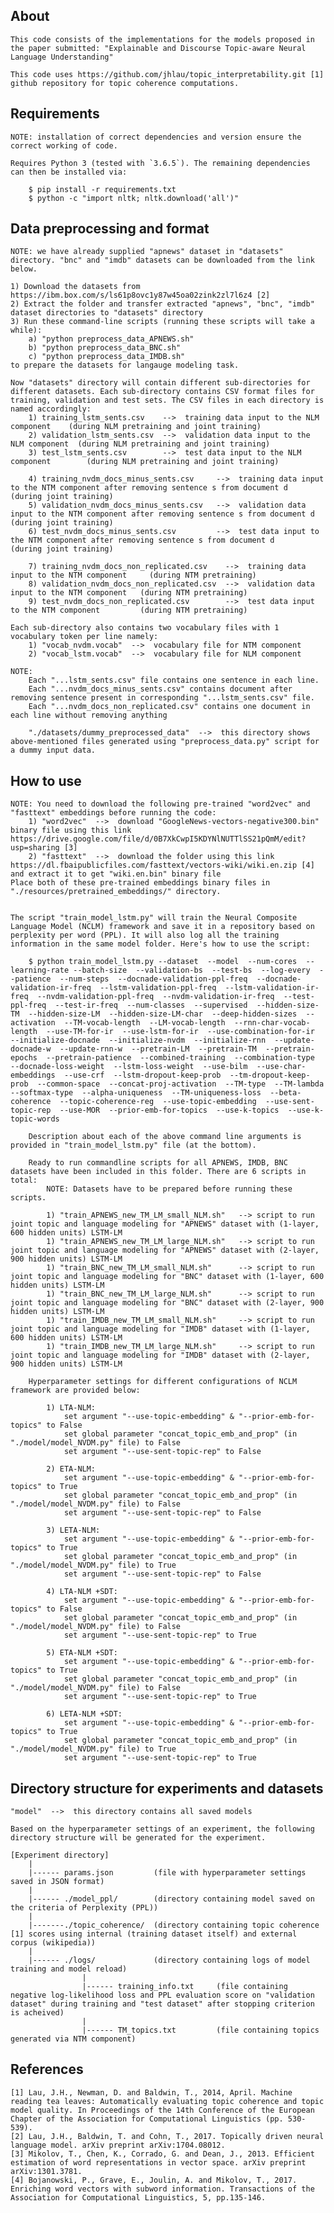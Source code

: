 ## About

	This code consists of the implementations for the models proposed in the paper submitted: "Explainable and Discourse Topic-aware Neural Language Understanding"
	
	This code uses https://github.com/jhlau/topic_interpretability.git [1] github repository for topic coherence computations.


## Requirements

	NOTE: installation of correct dependencies and version ensure the correct working of code.

	Requires Python 3 (tested with `3.6.5`). The remaining dependencies can then be installed via:

        $ pip install -r requirements.txt
        $ python -c "import nltk; nltk.download('all')"


## Data preprocessing and format

	NOTE: we have already supplied "apnews" dataset in "datasets" directory. "bnc" and "imdb" datasets can be downloaded from the link below.

	1) Download the datasets from https://ibm.box.com/s/ls61p8ovc1y87w45oa02zink2zl7l6z4 [2]
	2) Extract the folder and transfer extracted "apnews", "bnc", "imdb" dataset directories to "datasets" directory
	3) Run these command-line scripts (running these scripts will take a while):
		a) "python preprocess_data_APNEWS.sh" 
		b) "python preprocess_data_BNC.sh" 
		c) "python preprocess_data_IMDB.sh"
	to prepare the datasets for langauge modeling task.

	Now "datasets" directory will contain different sub-directories for different datasets. Each sub-directory contains CSV format files for training, validation and test sets. The CSV files in each directory is named accordingly: 
		1) training_lstm_sents.csv    -->  training data input to the NLM component    (during NLM pretraining and joint training)
		2) validation_lstm_sents.csv  -->  validation data input to the NLM component  (during NLM pretraining and joint training)
		3) test_lstm_sents.csv        -->  test data input to the NLM component        (during NLM pretraining and joint training)
		
		4) training_nvdm_docs_minus_sents.csv     -->  training data input to the NTM component after removing sentence s from document d     (during joint training)
		5) validation_nvdm_docs_minus_sents.csv   -->  validation data input to the NTM component after removing sentence s from document d   (during joint training)
		6) test_nvdm_docs_minus_sents.csv         -->  test data input to the NTM component after removing sentence s from document d         (during joint training)
		
		7) training_nvdm_docs_non_replicated.csv    -->  training data input to the NTM component     (during NTM pretraining)
		8) validation_nvdm_docs_non_replicated.csv  -->  validation data input to the NTM component   (during NTM pretraining)
		9) test_nvdm_docs_non_replicated.csv        -->  test data input to the NTM component         (during NTM pretraining)

	Each sub-directory also contains two vocabulary files with 1 vocabulary token per line namely: 
		1) "vocab_nvdm.vocab"  -->  vocabulary file for NTM component
		2) "vocab_lstm.vocab"  -->  vocabulary file for NLM component

	NOTE:
		Each "...lstm_sents.csv" file contains one sentence in each line.
		Each "...nvdm_docs_minus_sents.csv" contains document after removing sentence present in corresponding "...lstm_sents.csv" file.
		Each "...nvdm_docs_non_replicated.csv" contains one document in each line without removing anything

		"./datasets/dummy_preprocessed_data"  -->  this directory shows above-mentioned files generated using "preprocess_data.py" script for a dummy input data. 

## How to use
	
	NOTE: You need to download the following pre-trained "word2vec" and "fasttext" embeddings before running the code:
		1) "word2vec"  -->  download "GoogleNews-vectors-negative300.bin" binary file using this link https://drive.google.com/file/d/0B7XkCwpI5KDYNlNUTTlSS21pQmM/edit?usp=sharing [3]
		2) "fasttext"  -->  download the folder using this link https://dl.fbaipublicfiles.com/fasttext/vectors-wiki/wiki.en.zip [4] and extract it to get "wiki.en.bin" binary file
	Place both of these pre-trained embeddings binary files in "./resources/pretrained_embeddings/" directory.
		

	The script "train_model_lstm.py" will train the Neural Composite Language Model (NCLM) framework and save it in a repository based on perplexity per word (PPL). It will also log all the training information in the same model folder. Here's how to use the script:
		
		$ python train_model_lstm.py --dataset  --model  --num-cores  --learning-rate --batch-size  --validation-bs  --test-bs  --log-every  --patience  --num-steps  --docnade-validation-ppl-freq  --docnade-validation-ir-freq  --lstm-validation-ppl-freq  --lstm-validation-ir-freq  --nvdm-validation-ppl-freq  --nvdm-validation-ir-freq  --test-ppl-freq  --test-ir-freq  --num-classes  --supervised  --hidden-size-TM  --hidden-size-LM  --hidden-size-LM-char  --deep-hidden-sizes  --activation  --TM-vocab-length  --LM-vocab-length  --rnn-char-vocab-length  --use-TM-for-ir  --use-lstm-for-ir  --use-combination-for-ir  --initialize-docnade  --initialize-nvdm  --initialize-rnn  --update-docnade-w  --update-rnn-w  --pretrain-LM  --pretrain-TM  --pretrain-epochs  --pretrain-patience  --combined-training  --combination-type  --docnade-loss-weight  --lstm-loss-weight  --use-bilm  --use-char-embeddings  --use-crf  --lstm-dropout-keep-prob  --tm-dropout-keep-prob  --common-space  --concat-proj-activation  --TM-type  --TM-lambda  --softmax-type  --alpha-uniqueness  --TM-uniqueness-loss  --beta-coherence  --topic-coherence-reg  --use-topic-embedding  --use-sent-topic-rep  --use-MOR  --prior-emb-for-topics  --use-k-topics  --use-k-topic-words  
		
		Description about each of the above command line arguments is provided in "train_model_lstm.py" file (at the bottom).
		
		Ready to run commandline scripts for all APNEWS, IMDB, BNC datasets have been included in this folder. There are 6 scripts in total:
			NOTE: Datasets have to be prepared before running these scripts.
		
			1) "train_APNEWS_new_TM_LM_small_NLM.sh"   --> script to run joint topic and language modeling for "APNEWS" dataset with (1-layer, 600 hidden units) LSTM-LM
			1) "train_APNEWS_new_TM_LM_large_NLM.sh"   --> script to run joint topic and language modeling for "APNEWS" dataset with (2-layer, 900 hidden units) LSTM-LM
			1) "train_BNC_new_TM_LM_small_NLM.sh"      --> script to run joint topic and language modeling for "BNC" dataset with (1-layer, 600 hidden units) LSTM-LM
			1) "train_BNC_new_TM_LM_large_NLM.sh"      --> script to run joint topic and language modeling for "BNC" dataset with (2-layer, 900 hidden units) LSTM-LM
			1) "train_IMDB_new_TM_LM_small_NLM.sh"     --> script to run joint topic and language modeling for "IMDB" dataset with (1-layer, 600 hidden units) LSTM-LM
			1) "train_IMDB_new_TM_LM_large_NLM.sh"     --> script to run joint topic and language modeling for "IMDB" dataset with (2-layer, 900 hidden units) LSTM-LM
		
		Hyperparameter settings for different configurations of NCLM framework are provided below:

			1) LTA-NLM:
				set argument "--use-topic-embedding" & "--prior-emb-for-topics" to False
				set global parameter "concat_topic_emb_and_prop" (in "./model/model_NVDM.py" file) to False
				set argument "--use-sent-topic-rep" to False
				
			2) ETA-NLM: 
				set argument "--use-topic-embedding" & "--prior-emb-for-topics" to True
				set global parameter "concat_topic_emb_and_prop" (in "./model/model_NVDM.py" file) to False
				set argument "--use-sent-topic-rep" to False
				
			3) LETA-NLM:
				set argument "--use-topic-embedding" & "--prior-emb-for-topics" to True
				set global parameter "concat_topic_emb_and_prop" (in "./model/model_NVDM.py" file) to True
				set argument "--use-sent-topic-rep" to False
				
			4) LTA-NLM +SDT:
				set argument "--use-topic-embedding" & "--prior-emb-for-topics" to False
				set global parameter "concat_topic_emb_and_prop" (in "./model/model_NVDM.py" file) to False
				set argument "--use-sent-topic-rep" to True
				
			5) ETA-NLM +SDT:
				set argument "--use-topic-embedding" & "--prior-emb-for-topics" to True
				set global parameter "concat_topic_emb_and_prop" (in "./model/model_NVDM.py" file) to False
				set argument "--use-sent-topic-rep" to True
				
			6) LETA-NLM +SDT:
				set argument "--use-topic-embedding" & "--prior-emb-for-topics" to True
				set global parameter "concat_topic_emb_and_prop" (in "./model/model_NVDM.py" file) to True
				set argument "--use-sent-topic-rep" to True


## Directory structure for experiments and datasets
	
	"model"  -->  this directory contains all saved models
	
	Based on the hyperparameter settings of an experiment, the following directory structure will be generated for the experiment.

	[Experiment directory]
		|
		|------ params.json         (file with hyperparameter settings saved in JSON format)
		|
		|------ ./model_ppl/        (directory containing model saved on the criteria of Perplexity (PPL))
		|
		|-------./topic_coherence/  (directory containing topic coherence [1] scores using internal (training dataset itself) and external corpus (wikipedia))
		|
		|------ ./logs/             (directory containing logs of model training and model reload)
					|
					|------ training_info.txt     (file containing negative log-likelihood loss and PPL evaluation score on "validation dataset" during training and "test dataset" after stopping criterion is acheived)
					|
					|------ TM_topics.txt         (file containing topics generated via NTM component)


## References

	[1] Lau, J.H., Newman, D. and Baldwin, T., 2014, April. Machine reading tea leaves: Automatically evaluating topic coherence and topic model quality. In Proceedings of the 14th Conference of the European Chapter of the Association for Computational Linguistics (pp. 530-539).
	[2] Lau, J.H., Baldwin, T. and Cohn, T., 2017. Topically driven neural language model. arXiv preprint arXiv:1704.08012.
	[3] Mikolov, T., Chen, K., Corrado, G. and Dean, J., 2013. Efficient estimation of word representations in vector space. arXiv preprint arXiv:1301.3781.
	[4] Bojanowski, P., Grave, E., Joulin, A. and Mikolov, T., 2017. Enriching word vectors with subword information. Transactions of the Association for Computational Linguistics, 5, pp.135-146.